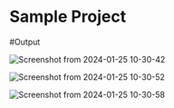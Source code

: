 # Sample Project


#Output







![Screenshot from 2024-01-25 10-30-42](https://github.com/seriouspatowary/car-rent-website/assets/84088321/d317c85e-389f-454e-bb81-0e30622f4ebc)



  ![Screenshot from 2024-01-25 10-30-52](https://github.com/seriouspatowary/car-rent-website/assets/84088321/b61bea9f-9904-4500-a00c-d8af0be8f5d0)
  
![Screenshot from 2024-01-25 10-30-58](https://github.com/seriouspatowary/car-rent-website/assets/84088321/7765ae4d-fe5f-482a-b6f3-82e0de5c02dd)
